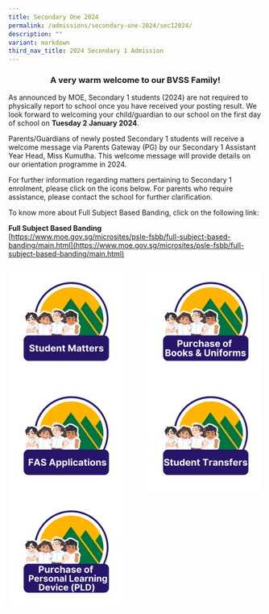 ```yaml
---
title: Secondary One 2024
permalink: /admissions/secondary-one-2024/sec12024/
description: ""
variant: markdown
third_nav_title: 2024 Secondary 1 Admission
---
```

### <center>A very warm welcome to our BVSS Family!</center>

As announced by MOE, Secondary 1 students (2024) are&nbsp;not&nbsp;required to physically report to school once you have received your posting result. We look forward to welcoming your child/guardian to our school on the first day of school on **Tuesday 2 January 2024**.

Parents/Guardians of newly posted Secondary 1 students will receive a welcome message via Parents Gateway (PG) by our Secondary 1 Assistant Year Head, Miss Kumutha. This welcome message will provide details on our orientation programme in 2024.

For further information regarding matters pertaining to Secondary 1 enrolment, please click on the icons below. For parents who require assistance, please contact the school for further clarification.

To know more about Full Subject Based Banding, click on the following link:

**Full Subject Based Banding**<br>
[https://www.moe.gov.sg/microsites/psle-fsbb/full-subject-based-banding/main.html](https://www.moe.gov.sg/microsites/psle-fsbb/full-subject-based-banding/main.html)

<p><a href="/admissions/secondary-one-2024/sm/">
<img style="width:45%" align="left" src="/images/Sec1Reg/studentmatters.png">
</a></p>

<p><a href="/admissions/secondary-one-2024/booksnuniform/">
<img style="width:45%" align="right" src="/images/Sec1Reg/booksnuniform.png">
</a></p>

<p><a href="/admissions/secondary-one-2024/fas/">
<img style="width:45%" align="left" src="/images/Sec1Reg/fasapplication.png">
</a></p>

<p><a href="/admissions/secondary-one-2024/studtransfer/">
<img style="width:45%" align="right" src="/images/Sec1Reg/studenttransfers.png">
</a></p>

<p><a href="/admissions/secondary-one-2024/fas/">
<img style="width:45%" align="left" src="/images/Sec1Reg/Purchase_of_PLD.png">
</a></p>